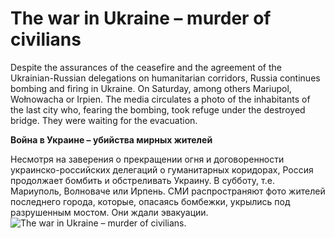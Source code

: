 # The war in Ukraine – murder of civilians
Despite the assurances of the ceasefire and the agreement of the Ukrainian-Russian delegations on humanitarian corridors, Russia continues bombing and firing in Ukraine. On Saturday, among others Mariupol, Wołnowacha or Irpien. The media circulates a photo of the inhabitants of the last city who, fearing the bombing, took refuge under the destroyed bridge. They were waiting for the evacuation.

**Война в Украине – убийства мирных жителей**

Несмотря на заверения о прекращении огня и договоренности украинско-российских делегаций о гуманитарных коридорах, Россия продолжает бомбить и обстреливать Украину. В субботу, т.е. Мариуполь, Волноваче или Ирпень. СМИ распространяют фото жителей последнего города, которые, опасаясь бомбежки, укрылись под разрушенным мостом. Они ждали эвакуации.
![The war in Ukraine – murder of civilians](https://ukraina.dkonto.pl/wp-content/uploads/2022/03/ipen.jpg "The war in Ukraine – murder of civilians").
